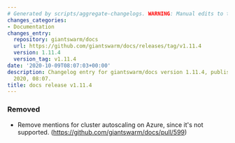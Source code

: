```yaml
---
# Generated by scripts/aggregate-changelogs. WARNING: Manual edits to this files will be overwritten.
changes_categories:
- Documentation
changes_entry:
  repository: giantswarm/docs
  url: https://github.com/giantswarm/docs/releases/tag/v1.11.4
  version: 1.11.4
  version_tag: v1.11.4
date: '2020-10-09T08:07:03+00:00'
description: Changelog entry for giantswarm/docs version 1.11.4, published on 09 October
  2020, 08:07.
title: docs release v1.11.4
---
```


### Removed

- Remove mentions for cluster autoscaling on Azure, since it's not supported. (https://github.com/giantswarm/docs/pull/599)
